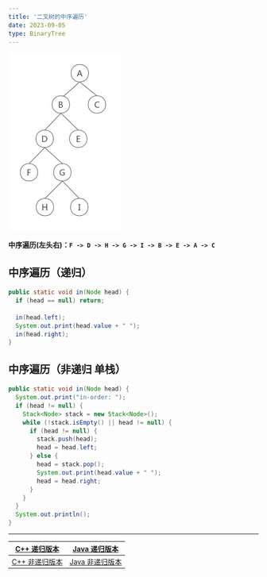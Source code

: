 ```yaml
---
title: '二叉树的中序遍历'
date: 2023-09-05
type: BinaryTree
---
```


![二叉树](/public/images/ds/bt/bt-info.jpg)

**中序遍历(左头右)：`F -> D -> H -> G -> I -> B -> E -> A -> C`**

## 中序遍历（递归）

```java
public static void in(Node head) {
  if (head == null) return;

  in(head.left);
  System.out.print(head.value + " ");
  in(head.right);
}
```

## 中序遍历（非递归 单栈）

```java
public static void in(Node head) {
  System.out.print("in-order: ");
  if (head != null) {
    Stack<Node> stack = new Stack<Node>();
    while (!stack.isEmpty() || head != null) {
      if (head != null) {
        stack.push(head);
        head = head.left;
      } else {
        head = stack.pop();
        System.out.print(head.value + " ");
        head = head.right;
      }
    }
  }
  System.out.println();
}
```

<hr/>

|   [C++ 递归版本](https://github.com/ZhengKe996/DS/blob/main/src/binary_tree/recursive_traversal_bt.cpp)    |   [Java 递归版本](https://github.com/ZhengKe996/DS/blob/main/src/binary_tree/recursive_traversal_bt.java)    |
| :--------------------------------------------------------------------------------------------------------: | :----------------------------------------------------------------------------------------------------------: |
| [C++ 非递归版本](https://github.com/ZhengKe996/DS/blob/main/src/binary_tree/un_recursive_traversal_bt.cpp) | [Java 非递归版本](https://github.com/ZhengKe996/DS/blob/main/src/binary_tree/un_recursive_traversal_bt.java) |
